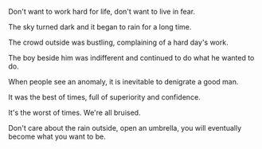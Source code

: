 Don't want to work hard for life, don't want to live in fear.

The sky turned dark and it began to rain for a long time.

The crowd outside was bustling, complaining of a hard day's work.

The boy beside him was indifferent and continued to do what he wanted to do.

When people see an anomaly, it is inevitable to denigrate a good man.

It was the best of times, full of superiority and confidence.

It's the worst of times. We're all bruised.

Don't care about the rain outside, open an umbrella, you will eventually become what you want to be.

